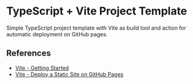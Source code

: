 # TypeScript + Vite Project Template

Simple TypeScript project template with Vite as build tool and action for automatic deployment on GitHub pages.

## References

- [Vite - Getting Started](https://vitejs.dev/guide/#getting-started)
- [Vite - Deploy a Static Site on GitHub Pages](https://vitejs.dev/guide/static-deploy.html#github-pages)
